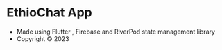 # EthioChat App

- Made using Flutter , Firebase and RiverPod state management library
- Copyright &copy; 2023

